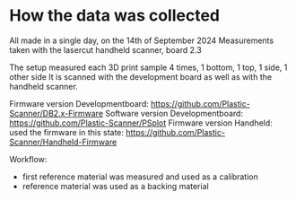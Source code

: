 
# How the data was collected
All made in a single day, on the 14th of September 2024
Measurements taken with the lasercut handheld scanner, board 2.3

The setup measured each 3D print sample 4 times, 1 bottom, 1 top, 1 side, 1 other side
It is scanned with the development board as well as with the handheld scanner.

Firmware version Developmentboard: https://github.com/Plastic-Scanner/DB2.x-Firmware
Software version Developmentboard: https://github.com/Plastic-Scanner/PSplot
Firmware version Handheld: used the firmware in this state: https://github.com/Plastic-Scanner/Handheld-Firmware

Workflow:
- first reference material was measured and used as a calibration
- reference material was used as a backing material

